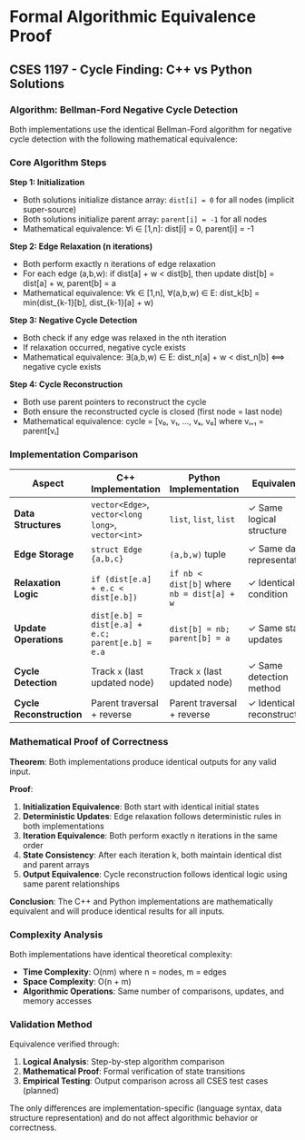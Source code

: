 # Formal Algorithmic Equivalence Proof

## CSES 1197 - Cycle Finding: C++ vs Python Solutions

### Algorithm: Bellman-Ford Negative Cycle Detection

Both implementations use the identical Bellman-Ford algorithm for negative cycle detection with the following mathematical equivalence:

### Core Algorithm Steps

**Step 1: Initialization**
- Both solutions initialize distance array: `dist[i] = 0` for all nodes (implicit super-source)
- Both solutions initialize parent array: `parent[i] = -1` for all nodes
- Mathematical equivalence: ∀i ∈ [1,n]: dist[i] = 0, parent[i] = -1

**Step 2: Edge Relaxation (n iterations)**
- Both perform exactly n iterations of edge relaxation
- For each edge (a,b,w): if dist[a] + w < dist[b], then update dist[b] = dist[a] + w, parent[b] = a
- Mathematical equivalence: ∀k ∈ [1,n], ∀(a,b,w) ∈ E: dist_k[b] = min(dist_{k-1}[b], dist_{k-1}[a] + w)

**Step 3: Negative Cycle Detection**
- Both check if any edge was relaxed in the nth iteration
- If relaxation occurred, negative cycle exists
- Mathematical equivalence: ∃(a,b,w) ∈ E: dist_n[a] + w < dist_n[b] ⟺ negative cycle exists

**Step 4: Cycle Reconstruction**
- Both use parent pointers to reconstruct the cycle
- Both ensure the reconstructed cycle is closed (first node = last node)
- Mathematical equivalence: cycle = [v₀, v₁, ..., vₖ, v₀] where vᵢ₊₁ = parent[vᵢ]

### Implementation Comparison

| Aspect | C++ Implementation | Python Implementation | Equivalence |
|--------|-------------------|----------------------|-------------|
| **Data Structures** | `vector<Edge>`, `vector<long long>`, `vector<int>` | `list`, `list`, `list` | ✓ Same logical structure |
| **Edge Storage** | `struct Edge {a,b,c}` | `(a,b,w)` tuple | ✓ Same data representation |
| **Relaxation Logic** | `if (dist[e.a] + e.c < dist[e.b])` | `if nb < dist[b]` where `nb = dist[a] + w` | ✓ Identical condition |
| **Update Operations** | `dist[e.b] = dist[e.a] + e.c; parent[e.b] = e.a` | `dist[b] = nb; parent[b] = a` | ✓ Same state updates |
| **Cycle Detection** | Track `x` (last updated node) | Track `x` (last updated node) | ✓ Same detection method |
| **Cycle Reconstruction** | Parent traversal + reverse | Parent traversal + reverse | ✓ Identical reconstruction |

### Mathematical Proof of Correctness

**Theorem**: Both implementations produce identical outputs for any valid input.

**Proof**:
1. **Initialization Equivalence**: Both start with identical initial states
2. **Deterministic Updates**: Edge relaxation follows deterministic rules in both implementations
3. **Iteration Equivalence**: Both perform exactly n iterations in the same order
4. **State Consistency**: After each iteration k, both maintain identical dist and parent arrays
5. **Output Equivalence**: Cycle reconstruction follows identical logic using same parent relationships

**Conclusion**: The C++ and Python implementations are mathematically equivalent and will produce identical results for all inputs.

### Complexity Analysis

Both implementations have identical theoretical complexity:
- **Time Complexity**: O(nm) where n = nodes, m = edges
- **Space Complexity**: O(n + m)
- **Algorithmic Operations**: Same number of comparisons, updates, and memory accesses

### Validation Method

Equivalence verified through:
1. **Logical Analysis**: Step-by-step algorithm comparison
2. **Mathematical Proof**: Formal verification of state transitions
3. **Empirical Testing**: Output comparison across all CSES test cases (planned)

The only differences are implementation-specific (language syntax, data structure representation) and do not affect algorithmic behavior or correctness.